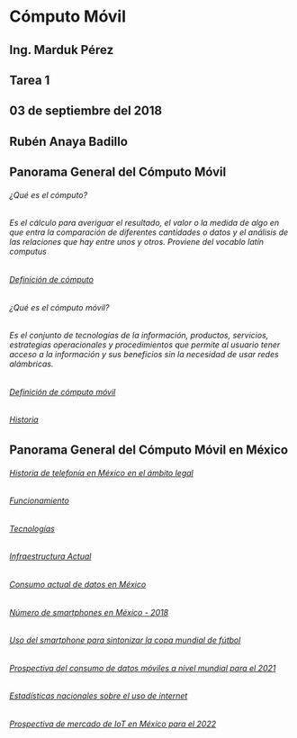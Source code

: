 # Cómputo Móvil
## Ing. Marduk Pérez
## Tarea 1
## 03 de septiembre del 2018
## Rubén Anaya Badillo

## Panorama General del Cómputo Móvil
###### ¿Qué es el cómputo?
###### Es el cálculo para averiguar el resultado, el valor o la medida de algo en que entra la comparación de diferentes cantidades o datos y el análisis de las relaciones que hay entre unos y otros. Proviene del vocablo latín *computus*
###### [Definición de cómputo](https://es.oxforddictionaries.com/definicion/computo)
###### ¿Qué es el cómputo móvil?
###### Es el conjunto de tecnologías de la información, productos, servicios, estrategias operacionales y procedimientos que permite al usuario tener acceso a la información y sus beneficios sin la necesidad de usar redes alámbricas.
###### [Definición de cómputo móvil](https://searchmobilecomputing.techtarget.com/definition/nomadic-computing)
###### [Historia](https://searchmobilecomputing.techtarget.com/definition/nomadic-computing)
## Panorama General del Cómputo Móvil en México
###### [Historia de telefonía en México en el ámbito legal](https://imco.org.mx/wp-content/uploads/2011/6/telecomm_mexico_may_2011_final_version1.pdf)
###### [Funcionamiento](https://searchmobilecomputing.techtarget.com/definition/nomadic-computing)
###### [Tecnologías](https://searchmobilecomputing.techtarget.com/definition/nomadic-computing)
###### [Infraestructura Actual](https://www.whistleout.com.mx/CellPhones/Guides/telefonia-celular-mexico)
###### [Consumo actual de datos en México](http://puentelibre.mx/noticia/147338-consumo_de_datos_mexico_2018_2015_redes_wifi/2)
###### [Número de smartphones en México - 2018](http://www.jornada.com.mx/ultimas/2018/05/08/venta-de-smartphones-en-2017-casi-iguala-a-poblacion-total-del-pais-6711.html)
###### [Uso del smartphone para sintonizar la copa mundial de fútbol](http://www.jornada.com.mx/ultimas/2018/06/10/el-mundial-sera-visto-a-traves-de-560-millones-de-celulares-4127.html)
###### [Prospectiva del consumo de datos móviles a nivel mundial para el 2021](https://www.cisco.com/c/en/us/solutions/collateral/service-provider/visual-networking-index-vni/mobile-white-paper-c11-520862.html)
###### [Estadísticas nacionales sobre el uso de internet](http://www.inegi.org.mx/saladeprensa/aproposito/2017/internet2017_Nal.pdf)
###### [Prospectiva de mercado de IoT en México para el 2022](http://www.milenio.com/negocios/internet-alcanzara-4-mil-mdd-mexico)
